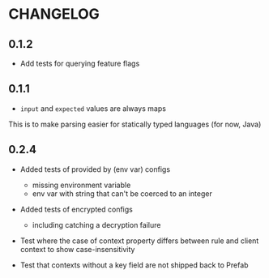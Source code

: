# CHANGELOG

## 0.1.2

- Add tests for querying feature flags

## 0.1.1

- `input` and `expected` values are always maps

This is to make parsing easier for statically typed languages (for now, Java)


## 0.2.4

* Added tests of provided by (env var) configs
  * missing environment variable
  * env var with string that can't be coerced to an integer

* Added tests of encrypted configs
  * including catching a decryption failure
* Test where the case of context property differs between rule and client context to show case-insensitivity
* Test that contexts without a key field are not shipped back to Prefab

